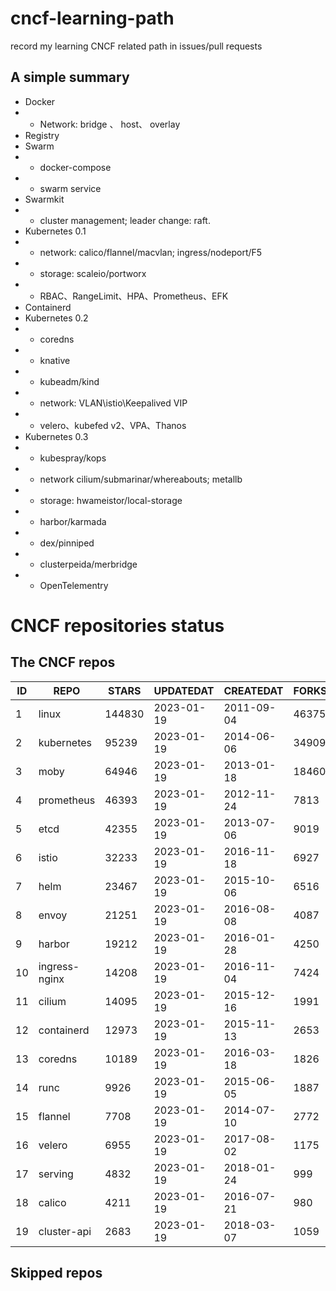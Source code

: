 # cncf-learning-path
record my learning CNCF related path in issues/pull requests

## A simple summary
- Docker
- - Network: bridge 、 host、 overlay
- Registry
- Swarm
- - docker-compose
- - swarm service
- Swarmkit
- - cluster management; leader change: raft.
- Kubernetes 0.1
- - network: calico/flannel/macvlan; ingress/nodeport/F5
- - storage: scaleio/portworx
- - RBAC、RangeLimit、HPA、Prometheus、EFK
- Containerd
- Kubernetes 0.2
- - coredns
- - knative
- - kubeadm/kind
- - network: VLAN\istio\Keepalived VIP
- - velero、kubefed v2、VPA、Thanos
- Kubernetes 0.3
- - kubespray/kops
- - network cilium/submarinar/whereabouts; metallb
- - storage: hwameistor/local-storage
- - harbor/karmada
- - dex/pinniped
- - clusterpeida/merbridge
- - OpenTelementry

# CNCF repositories status
<!--START_SECTION:github_repos-->
## The CNCF repos
| ID |     REPO      | STARS  | UPDATEDAT  | CREATEDAT  | FORKSCOUNT |
|----|---------------|--------|------------|------------|------------|
|  1 | linux         | 144830 | 2023-01-19 | 2011-09-04 |      46375 |
|  2 | kubernetes    |  95239 | 2023-01-19 | 2014-06-06 |      34909 |
|  3 | moby          |  64946 | 2023-01-19 | 2013-01-18 |      18460 |
|  4 | prometheus    |  46393 | 2023-01-19 | 2012-11-24 |       7813 |
|  5 | etcd          |  42355 | 2023-01-19 | 2013-07-06 |       9019 |
|  6 | istio         |  32233 | 2023-01-19 | 2016-11-18 |       6927 |
|  7 | helm          |  23467 | 2023-01-19 | 2015-10-06 |       6516 |
|  8 | envoy         |  21251 | 2023-01-19 | 2016-08-08 |       4087 |
|  9 | harbor        |  19212 | 2023-01-19 | 2016-01-28 |       4250 |
| 10 | ingress-nginx |  14208 | 2023-01-19 | 2016-11-04 |       7424 |
| 11 | cilium        |  14095 | 2023-01-19 | 2015-12-16 |       1991 |
| 12 | containerd    |  12973 | 2023-01-19 | 2015-11-13 |       2653 |
| 13 | coredns       |  10189 | 2023-01-19 | 2016-03-18 |       1826 |
| 14 | runc          |   9926 | 2023-01-19 | 2015-06-05 |       1887 |
| 15 | flannel       |   7708 | 2023-01-19 | 2014-07-10 |       2772 |
| 16 | velero        |   6955 | 2023-01-19 | 2017-08-02 |       1175 |
| 17 | serving       |   4832 | 2023-01-19 | 2018-01-24 |        999 |
| 18 | calico        |   4211 | 2023-01-19 | 2016-07-21 |        980 |
| 19 | cluster-api   |   2683 | 2023-01-19 | 2018-03-07 |       1059 |



## Skipped repos
<!--END_SECTION:github_repos-->
